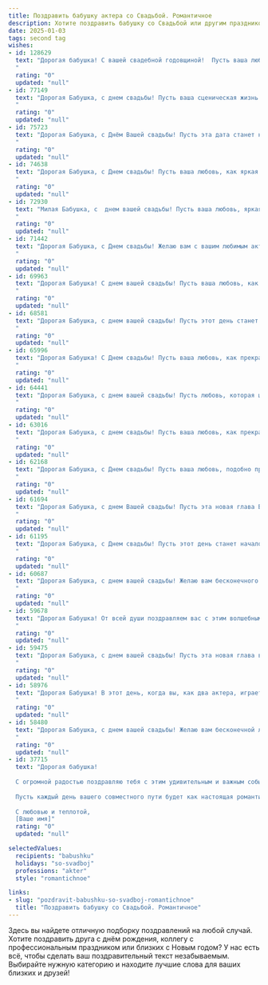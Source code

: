 ```yaml
---
title: Поздравить бабушку актера со Свадьбой. Романтичное
description: Хотите поздравить бабушку со Свадьбой или другим праздником? Наш ИИ создаст незабываемое поздравление, а вы обязательно выделитесь среди других.  
date: 2025-01-03
tags: second tag
wishes:
- id: 128629
  text: "Дорогая бабушка! С вашей свадебной годовщиной!  Пусть ваша любовь, подобно прекрасному спектаклю, продолжается долгие-долгие годы, полные ярких эмоций, нежных чувств и счастливых мгновений.  Вы –  актриса жизни, и ваша игра в любви – самая трогательная и вдохновляющая! Желаю вам, чтобы каждый день вашего совместного пути был полон романтики и счастья, как незабываемый театральный дебют!
  "
  rating: "0"
  updated: "null"
- id: 77149
  text: "Дорогая Бабушка, с днем свадьбы! Пусть ваша сценическая жизнь будет полна любви, ярких ролей и бурных оваций. Желаю вам, чтобы ваша любовь оставалась вечной и яркой, как свет софитов на премьере!
  "
  rating: "0"
  updated: "null"
- id: 75723
  text: "Дорогая Бабушка, с Днём Вашей свадьбы! Пусть эта дата станет началом новой главы в Вашей жизни, наполненной любовью, счастьем и волшебными моментами. Пусть Ваша сцена жизни будет яркой, полна аплодисментов и оваций, а Ваша любовь - вечной и нежной.
  "
  rating: "0"
  updated: "null"
- id: 74638
  text: "Дорогая Бабушка, с Днем свадьбы! Пусть ваша любовь, как яркая сцена, будет полна страсти, смеха и трогательных моментов. Желаю вам счастливых и долгих лет, наполненных теплом, нежностью и взаимным пониманием!
  "
  rating: "0"
  updated: "null"
- id: 72930
  text: "Милая Бабушка, с  днем вашей свадьбы! Пусть ваша любовь, яркая и  неугасимая, как  свет  сцены, продолжает  гореть  вечно! Счастья  вам,  любви  и  неиссякаемой  радости!
  "
  rating: "0"
  updated: "null"
- id: 71442
  text: "Дорогая Бабушка, с Днем свадьбы! Желаю вам с вашим любимым актером бесконечного счастья, ярких ролей в вашей семейной жизни и любви, которая будет сиять ярче всех театральных софитов!
  "
  rating: "0"
  updated: "null"
- id: 69963
  text: "Дорогая Бабушка! С днем вашей свадьбы! Пусть ваша любовь, как вино, с годами становится только крепче и ярче. Желаю вам бесконечного счастья, нежности и взаимопонимания. Пусть ваши жизни будут полны радости, смеха и блеска сцены, достойного настоящей актрисы!
  "
  rating: "0"
  updated: "null"
- id: 68581
  text: "Дорогая Бабушка, с днем вашей свадьбы! Пусть этот день станет началом новой, прекрасной главы в вашей жизни, полной любви, счастья и нежности. Желаю вам, чтобы ваше сердце всегда пело от радости, как самая красивая мелодия, а ваши глаза светились от любви, как яркие звезды на небе.
  "
  rating: "0"
  updated: "null"
- id: 65996
  text: "Дорогая Бабушка! С Днем свадьбы! Пусть ваша любовь, как прекрасная театральная постановка, будет полна страсти, драматизма и счастливого финала!
  "
  rating: "0"
  updated: "null"
- id: 64441
  text: "Дорогая Бабушка, с днем вашей свадьбы! Пусть любовь, которая цветет в ваших сердцах, будет яркой и неувядаемой, как самый прекрасный театральный спектакль.  Желаю вам долгих лет счастья, семейного тепла и вдохновения друг для друга. Пусть каждый день вашей жизни будет полон радости, как аншлаг в театре, а каждый вечер - как романтическая премьера.
  "
  rating: "0"
  updated: "null"
- id: 63016
  text: "Дорогая Бабушка, с днем свадьбы! Пусть ваша любовь, как прекрасная театральная пьеса, будет полна страсти, юмора и глубоких чувств. Желаю вам бесконечного счастья, ярких мгновений и незабываемого праздника!
  "
  rating: "0"
  updated: "null"
- id: 62168
  text: "Дорогая Бабушка, с Днем свадьбы! Пусть ваша любовь, подобно прекрасному спектаклю, будет полна страсти, драматизма и, конечно же, счастливого финала. Желаю вам бесконечного счастья, крепкой семьи и ярких моментов, достойных самых аплодисментов!
  "
  rating: "0"
  updated: "null"
- id: 61694
  text: "Дорогая Бабушка, с днем Вашей свадьбы! Пусть эта новая глава Вашей жизни будет наполнена любовью, счастьем и яркими красками, как лучшие театральные постановки! Поздравляю Вас от всей души!
  "
  rating: "0"
  updated: "null"
- id: 61195
  text: "Дорогая Бабушка, с Днем свадьбы! Пусть этот день станет началом новой главы в вашей жизни, наполненной любовью, счастьем и яркими, как на сцене, эмоциями. Желаю вам много лет совместной жизни, полных романтики, взаимопонимания и крепкой любви, которая будет сиять ярче всех огней на вашем театральном пути!
  "
  rating: "0"
  updated: "null"
- id: 60687
  text: "Дорогая Бабушка, с днем вашей свадьбы! Желаю вам бесконечного счастья, любви и крепкой семейной жизни, как на сцене, так и в жизни. Пусть каждый ваш совместный день будет полон романтики, смеха и радости.
  "
  rating: "0"
  updated: "null"
- id: 59678
  text: "Дорогая Бабушка! От всей души поздравляем вас с этим волшебным днем - днем вашей свадьбы! Пусть любовь, что с годами только крепнет, окутает вас теплом и радостью. Желаем вам долгих лет счастливой жизни, полных любви, нежности и взаимопонимания!
  "
  rating: "0"
  updated: "null"
- id: 59475
  text: "Дорогая Бабушка, с днем вашей свадьбы! Пусть эта новая глава вашей жизни будет полна любви, радости и нежных объятий. Пусть ваши годы, прожитые вместе, будут  окутаны  романтикой  и  теплотой.  Будьте  здоровы,  счастливы  и  любимы!
  "
  rating: "0"
  updated: "null"
- id: 58976
  text: "Дорогая Бабушка! В этот день, когда вы, как два актера, играете свои роли в спектакле, званном «Свадьба», позвольте мне пожелать вам бесконечного счастья и любви! Пусть ваша сцена сияет яркими красками, а ваши роли будут наполнены нежностью, страстью и бесконечным вдохновением!
  "
  rating: "0"
  updated: "null"
- id: 58480
  text: "Дорогая Бабушка, с днем вашей свадьбы! Желаю вам бесконечной любви, счастья и благополучия. Пусть каждый день вашей совместной жизни будет наполнен нежностью,  радостью и романтикой.  Пусть ваша любовь будет яркой, как свет  прожекторов на сцене,  а жизнь —  полной  чувств и  эмоций, как  увлекательный спектакль.
  "
  rating: "0"
  updated: "null"
- id: 37715
  text: "Дорогая бабушка!
  
  С огромной радостью поздравляю тебя с этим удивительным и важным событием — днем вашей свадьбы! В твоей жизни настал новый акт, полный любви, счастья и ярких эмоций. Ты, как истинный артист, играешь свою роль с вдохновением и страстью, даря окружающим свет и радость.
  
  Пусть каждый день вашего совместного пути будет как настоящая романтическая комедия — наполненный смехом, счастливыми моментами и крепкой дружбой. Желаю, чтобы в вашем семейном театре никогда не гасли огни, а в сердцах царила любовь и понимание.
  
  С любовью и теплотой,
  [Ваше имя]"
  rating: "0"
  updated: "null"

selectedValues:
  recipients: "babushku"
  holidays: "so-svadboj"
  professions: "akter"
  style: "romantichnoe"

links:
- slug: "pozdravit-babushku-so-svadboj-romantichnoe"
  title: "Поздравить бабушку со Свадьбой. Романтичное"
---
```


Здесь вы найдете отличную подборку поздравлений на любой случай.
Хотите поздравить друга с днём рождения, коллегу с профессиональным праздником или близких с Новым годом? У нас есть всё, чтобы сделать ваш поздравительный текст незабываемым. Выбирайте нужную категорию и находите лучшие слова для ваших близких и друзей!
